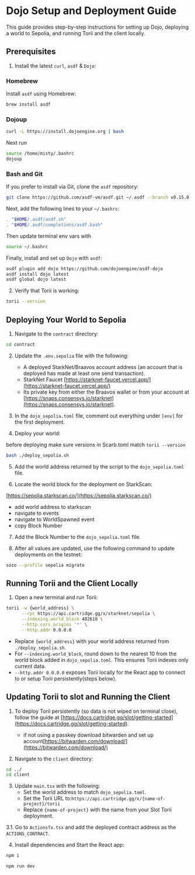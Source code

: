 # Dojo Setup and Deployment Guide

This guide provides step-by-step instructions for setting up Dojo, deploying a world to Sepolia, and running Torii and the client locally.

## Prerequisites

1. Install the latest `curl`, `asdf` & `Dojo`:

### Homebrew

Install `asdf` using Homebrew:

```bash
brew install asdf
```

### Dojoup

```bash
curl -L https://install.dojoengine.org | bash
```
Next run 

```bash
source /home/misty/.bashrc
dojoup
```
### Bash and Git

If you prefer to install via Git, clone the `asdf` repository:

```bash
git clone https://github.com/asdf-vm/asdf.git ~/.asdf --branch v0.15.0
```

Next, add the following lines to your `~/.bashrc`:

```bash
. "$HOME/.asdf/asdf.sh"
. "$HOME/.asdf/completions/asdf.bash"
```

Then update terminal env vars with 

```bash
source ~/.bashrc
```

Finally, install and set up `Dojo` with `asdf`:

```bash
asdf plugin add dojo https://github.com/dojoengine/asdf-dojo
asdf install dojo latest
asdf global dojo latest
```

2. Verify that Torii is working:

```bash
torii --version
```

## Deploying Your World to Sepolia

1. Navigate to the `contract` directory:

```bash
cd contract
```

2. Update the `.env.sepolia` file with the following:
   - A deployed StarkNet/Braavos account address (an account that is deployed has made at least one send transaction).
   - StarkNet Faucet [https://starknet-faucet.vercel.app/](https://starknet-faucet.vercel.app/)
   - Its private key from either the Braavos wallet or from your account at [https://snaps.consensys.io/starknet](https://snaps.consensys.io/starknet).


3. In the `dojo_sepolia.toml` file, comment out everything under `[env]` for the first deployment.

4. Deploy your world:

before deploying make sure versions in Scarb.toml match `torii --version`

```bash
bash ./deploy_sepolia.sh
```

5. Add the world address returned by the script to the `dojo_sepolia.toml` file.

6. Locate the world block for the deployment on StarkScan:

[https://sepolia.starkscan.co/](https://sepolia.starkscan.co/)
   - add world address to starkscan 
   - navigate to events 
   - navigate to WorldSpawned event 
   - copy Block Number

7. Add the Block Number to the `dojo_sepolia.toml` file.

8. After all values are updated, use the following command to update deployments on the testnet:

```bash
sozo --profile sepolia migrate
```

## Running Torii and the Client Locally

1. Open a new terminal and run Torii:

```bash
torii -w {world_address} \
      --rpc https://api.cartridge.gg/x/starknet/sepolia \
      --indexing.world_block 402610 \
      --http.cors_origins '*' \
      --http.addr 0.0.0.0
```

   - Replace `{world_address}` with your world address returned from `./deploy_sepolia.sh`.
   - For `--indexing.world_block`, round down to the nearest 10 from the world block added in `dojo_sepolia.toml`. This ensures Torii indexes only current data.
   - `--http.addr 0.0.0.0` exposes Torii locally for the React app to connect to or setup Torii persistently(steps below).



## Updating Torii to slot and Running the Client

1. To deploy Torii persistently (so data is not wiped on terminal close), follow the guide at [https://docs.cartridge.gg/slot/getting-started](https://docs.cartridge.gg/slot/getting-started).

   - if not using a passkey download bitwarden and set up account[https://bitwarden.com/download/](https://bitwarden.com/download/)

2. Navigate to the `client` directory:

```bash
cd ../
cd client
```

3. Update `main.tsx` with the following:
   - Set the world address to match `dojo_sepolia.toml`.
   - Set the Torii URL to:`https://api.cartridge.gg/x/{name-of-project}/torii`
   - Replace `{name-of-project}` with the name from your Slot Torii deployment.

3.1. Go to `ActionsTx.tsx` and add the deployed contract address as the `ACTIONS_CONTRACT`.

4. Install dependencies and Start the React app:

```bash
npm i
```

```bash
npm run dev
```